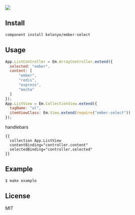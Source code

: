 
![](https://dl.dropbox.com/u/30162278/ember-select.png)

Install
---

```component install kelonye/ember-select```

Usage
---

```javascript
App.ListController = Em.ArrayController.extend({
  selected: "ember",
  content: [
      "ember",
      "redis",
      "express",
      "mocha"
  ]
});
App.ListView = Em.CollectionView.extend({
  tagName: "ul",
  itemViewClass: Em.View.extend(require("ember-select"))
});
```

handlebars

```
{{
  collection App.ListView
  contentBinding="controller.content"
  selectedBinding="controller.selected"
}}
```

Example
---

    $ make example

License
---

MIT